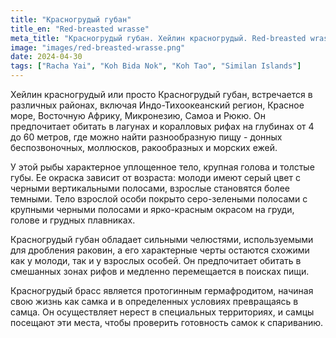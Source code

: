 ```yaml
---
title: "Красногрудый губан"
title_en: "Red-breasted wrasse"
meta_title: "Красногрудый губан. Хейлин красногрудый. Red-breasted wrasse. Cheilinus fasciatus"
image: "images/red-breasted-wrasse.png"
date: 2024-04-30
tags: ["Racha Yai", "Koh Bida Nok", "Koh Tao", "Similan Islands"]
---
```


Хейлин красногрудый или просто Красногрудый губан, встречается в различных районах, включая Индо-Тихоокеанский регион, Красное море, Восточную Африку, Микронезию, Самоа и Рюкю. Он предпочитает обитать в лагунах и коралловых рифах на глубинах от 4 до 60 метров, где можно найти разнообразную пищу - донных беспозвоночных, моллюсков, ракообразных и морских ежей.

У этой рыбы характерное уплощенное тело, крупная голова и толстые губы. Ее окраска зависит от возраста: молоди имеют серый цвет с черными вертикальными полосами, взрослые становятся более темными. Тело взрослой особи покрыто серо-зелеными полосами с крупными черными полосами и ярко-красным окрасом на груди, голове и грудных плавниках.

Красногрудый губан обладает сильными челюстями, используемыми для дробления раковин, а его характерные черты остаются схожими как у молоди, так и у взрослых особей. Он предпочитает обитать в смешанных зонах рифов и медленно перемещается в поисках пищи.

Красногрудый брасс является протогинным гермафродитом, начиная свою жизнь как самка и в определенных условиях превращаясь в самца. Он осуществляет нерест в специальных территориях, и самцы посещают эти места, чтобы проверить готовность самок к спариванию.
